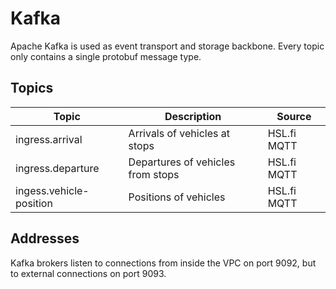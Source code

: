 # Kafka

Apache Kafka is used as event transport and storage backbone. Every topic only contains a single protobuf message type.


## Topics

| Topic                   | Description                   | Source      |
| ----------------------- | ----------------------------- | ----------- |
| ingress.arrival         | Arrivals of vehicles at stops | HSL.fi MQTT |
| ingress.departure       | Departures of vehicles from stops | HSL.fi MQTT |
| ingess.vehicle-position | Positions of vehicles         | HSL.fi MQTT |


## Addresses
Kafka brokers listen to connections from inside the VPC on port 9092, but to external connections on port 9093.
